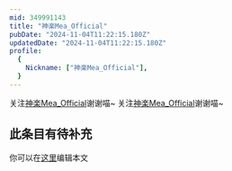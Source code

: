 ```yaml
---
mid: 349991143
title: "神楽Mea_Official"
pubDate: "2024-11-04T11:22:15.180Z"
updatedDate: "2024-11-04T11:22:15.180Z"
profile:
  {
    Nickname: ["神楽Mea_Official"],
  }
---
```


关注[神楽Mea_Official](https://space.bilibili.com/349991143)谢谢喵~ 关注[神楽Mea_Official](https://space.bilibili.com/349991143)谢谢喵~

## 此条目有待补充
你可以在[这里](https://github.com/Yuhanawa/VTuber.ICU-Content/edit/master/v/神楽Mea_Official/index.md)编辑本文
